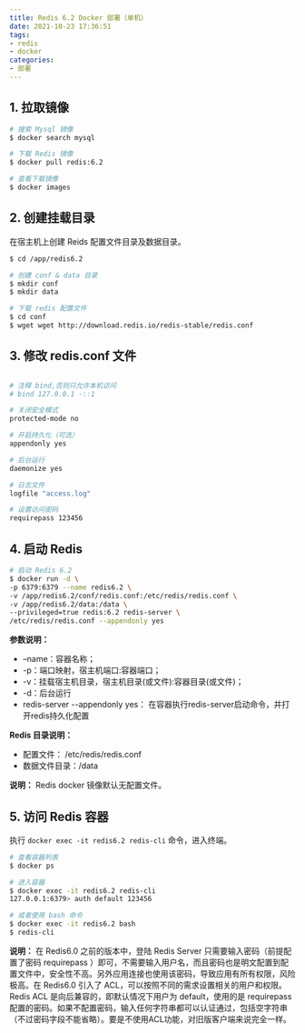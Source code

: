 ```yaml
---
title: Redis 6.2 Docker 部署（单机）
date: 2021-10-23 17:36:51
tags:
- redis
- docker
categories:
- 部署
---
```


## 1. 拉取镜像

```bash
# 搜索 Mysql 镜像
$ docker search mysql

# 下载 Redis 镜像
$ docker pull redis:6.2

# 查看下载镜像
$ docker images

```

## 2. 创建挂载目录

在宿主机上创建 Reids 配置文件目录及数据目录。
```bash
$ cd /app/redis6.2

# 创建 conf & data 目录
$ mkdir conf
$ mkdir data

# 下载 redis 配置文件
$ cd conf
$ wget wget http://download.redis.io/redis-stable/redis.conf

```

## 3. 修改 redis.conf 文件
```bash

# 注释 bind,否则只允许本机访问
# bind 127.0.0.1 -::1

# 关闭安全模式
protected-mode no

# 开启持久化（可选）
appendonly yes

# 后台运行
daemonize yes

# 日志文件
logfile "access.log"

# 设置访问密码
requirepass 123456

```

## 4. 启动 Redis
```bash
# 启动 Redis 6.2
$ docker run -d \
-p 6379:6379 --name redis6.2 \
-v /app/redis6.2/conf/redis.conf:/etc/redis/redis.conf \
-v /app/redis6.2/data:/data \
--privileged=true redis:6.2 redis-server \ 
/etc/redis/redis.conf --appendonly yes
```

**参数说明：**
- –name：容器名称；
- -p：端口映射，宿主机端口:容器端口；
- -v：挂载宿主机目录，宿主机目录(或文件):容器目录(或文件)；
- -d：后台运行
- redis-server --appendonly yes： 在容器执行redis-server启动命令，并打开redis持久化配置

**Redis 目录说明：**
- 配置文件： /etc/redis/redis.conf
- 数据文件目录：/data

**说明：**
Redis docker 镜像默认无配置文件。

## 5. 访问 Redis 容器
执行 `docker exec -it redis6.2 redis-cli` 命令，进入终端。

```bash
# 查看容器列表
$ docker ps

# 进入容器
$ docker exec -it redis6.2 redis-cli 
127.0.0.1:6379> auth default 123456

# 或者使用 bash 命令
$ docker exec -it redis6.2 bash
$ redis-cli
```

**说明：**
 在 Redis6.0 之前的版本中，登陆 Redis Server 只需要输入密码（前提配置了密码 requirepass ）即可，不需要输入用户名，而且密码也是明文配置到配置文件中，安全性不高。另外应用连接也使用该密码，导致应用有所有权限，风险极高。在 Redis6.0 引入了 ACL，可以按照不同的需求设置相关的用户和权限。
 Redis ACL 是向后兼容的，即默认情况下用户为 default，使用的是 requirepass 配置的密码。如果不配置密码，输入任何字符串都可以认证通过，包括空字符串（不过密码字段不能省略）。要是不使用ACL功能，对旧版客户端来说完全一样。